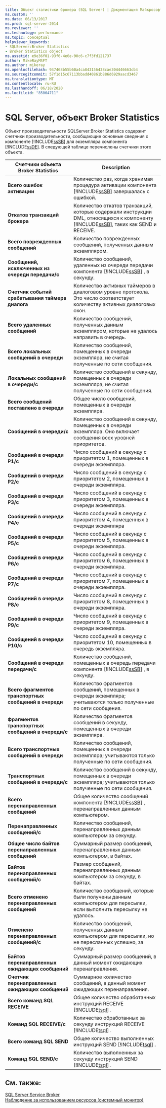```yaml
---
title: Объект статистики брокера (SQL Server) | Документация Майкрософт
ms.custom: ''
ms.date: 06/13/2017
ms.prod: sql-server-2014
ms.reviewer: ''
ms.technology: performance
ms.topic: conceptual
helpviewer_keywords:
- SQLServer:Broker Statistics
- Broker Statistics object
ms.assetid: e9e36f01-93f6-4e6e-90c6-c7f3fd121737
author: MikeRayMSFT
ms.author: mikeray
ms.openlocfilehash: 947468b55b60a4ca843156438cae304446663cb4
ms.sourcegitcommit: 57f1d15c67113bbadd40861b886d6929aacd3467
ms.translationtype: MT
ms.contentlocale: ru-RU
ms.lasthandoff: 06/18/2020
ms.locfileid: "85064711"
---
```

# <a name="sql-server-broker-statistics-object"></a>SQL Server, объект Broker Statistics
  Объект производительности SQLServer:Broker Statistics содержит счетчики производительности, сообщающие основные сведения о компоненте [!INCLUDE[ssSB](../../includes/sssb-md.md)] для экземпляра компонента [!INCLUDE[ssDE](../../includes/ssde-md.md)]. В следующей таблице перечислены счетчики этого объекта.  
  
|Счетчики объекта Broker Statistics|Description|  
|-------------------------------------------|-----------------|  
|**Всего ошибок активации**|Количество раз, когда хранимая процедура активации компонента [!INCLUDE[ssSB](../../includes/sssb-md.md)] завершалась с ошибкой.|  
|**Откатов транзакций брокера**|Количество откатов транзакций, которые содержали инструкции DML, относящихся к компоненту [!INCLUDE[ssSB](../../includes/sssb-md.md)], таких как SEND и RECEIVE.|  
|**Всего поврежденных сообщений**|Количество поврежденных сообщений, полученных данным экземпляром.|  
|**Сообщений, исключенных из очереди передачи/с**|Количество сообщений, удаленных из очереди передачи компонента [!INCLUDE[ssSB](../../includes/sssb-md.md)] , в секунду.|  
|**Счетчик событий срабатывания таймера диалога**|Количество активных таймеров в диалоговом уровне протокола. Это число соответствует количеству активных диалоговых окон.|  
|**Всего удаленных сообщений**|Количество сообщений, полученных данным экземпляром, которые не удалось направить в очередь.|  
|**Всего локальных сообщений в очереди**|Количество сообщений, помещенных в очереди экземпляра, не считая полученные по сети сообщения.|  
|**Локальных сообщений в очереди/с**|Количество сообщений в секунду, помещенных в очереди экземпляра, не считая полученные по сети сообщения.|  
|**Всего сообщений поставлено в очереди**|Общее число сообщений, помещенных в очереди экземпляра.|  
|**Сообщений в очереди/с**|Количество сообщений в секунду, помещенных в очереди экземпляра. Оно включает сообщения всех уровней приоритетов.|  
|**Сообщений в очереди P1/с**|Число сообщений в секунду с приоритетом 1, помещенных в очереди экземпляра.|  
|**Сообщений в очереди P2/с**|Число сообщений в секунду с приоритетом 2, помещенных в очереди экземпляра.|  
|**Сообщений в очереди P3/с**|Число сообщений в секунду с приоритетом 3, помещенных в очереди экземпляра.|  
|**Сообщений в очереди P4/с**|Число сообщений в секунду с приоритетом 4, помещенных в очереди экземпляра|  
|**Сообщений в очереди P5/с**|Число сообщений в секунду с приоритетом 5, помещенных в очереди экземпляра.|  
|**Сообщений в очереди P6/с**|Число сообщений в секунду с приоритетом 6, помещенных в очереди экземпляра.|  
|**Сообщений в очереди P7/с**|Число сообщений в секунду с приоритетом 7, помещенных в очереди экземпляра.|  
|**Сообщений в очереди P8/с**|Число сообщений в секунду с приоритетом 8, помещенных в очереди экземпляра.|  
|**Сообщений в очереди P9/с**|Число сообщений в секунду с приоритетом 9, помещенных в очереди экземпляра.|  
|**Сообщений в очереди P10/с**|Число сообщений в секунду с приоритетом 10, помещенных в очередь экземпляра.|  
|**Сообщений в очереди передачи/с**|Количество сообщений, помещенных в очередь передачи компонента [!INCLUDE[ssSB](../../includes/sssb-md.md)] , в секунду.|  
|**Всего фрагментов транспортных сообщений в очереди**|Количество фрагментов сообщений, помещенных в очереди экземпляра; учитываются только полученные по сети сообщения.|  
|**Фрагментов транспортных сообщений в очереди/с**|Количество фрагментов сообщений в секунду, помещенных в очереди экземпляра.|  
|**Всего транспортных сообщений в очереди**|Количество сообщений, помещенных в очереди экземпляра; учитываются только полученные по сети сообщения.|  
|**Транспортных сообщений в очереди/с**|Количество сообщений в секунду, помещенных в очереди экземпляра; учитываются только полученные по сети сообщения.|  
|**Всего перенаправленных сообщений**|Общее количество сообщений компонента [!INCLUDE[ssSB](../../includes/sssb-md.md)] , перенаправленных данным компьютером.|  
|**Перенаправленных сообщений/с**|Количество сообщений, перенаправленных данным компьютером за секунду.|  
|**Общее число байтов перенаправленных сообщений**|Суммарный размер сообщений, перенаправленных данным компьютером, в байтах.|  
|**Байтов перенаправленных сообщений/с**|Размер сообщений, перенаправленных данным компьютером за секунду, в байтах.|  
|**Всего отменено перенаправленных сообщений**|Количество сообщений, которые были получены данным компьютером для пересылки, если выполнить пересылку не удалось.|  
|**Отменено перенаправленных сообщений/с**|Количество сообщений, полученных данным компьютером для пересылки, но не пересланных успешно, за секунду.|  
|**Байтов перенаправленных ожидающих сообщений**|Суммарный размер сообщений, в данный момент ожидающих перенаправления.|  
|**Счетчик перенаправленных ожидающих сообщений**|Суммарное количество сообщений, в данный момент ожидающих перенаправления.|  
|**Всего команд SQL RECEIVE**|Общее количество обработанных инструкций RECEIVE [!INCLUDE[tsql](../../includes/tsql-md.md)] .|  
|**Команд SQL RECEIVE/с**|Количество обработанных за секунду инструкций RECEIVE [!INCLUDE[tsql](../../includes/tsql-md.md)] .|  
|**Всего команд SQL SEND**|Общее количество выполненных инструкций SEND [!INCLUDE[tsql](../../includes/tsql-md.md)] .|  
|**Команд SQL SEND/с**|Количество выполненных за секунду инструкций SEND [!INCLUDE[tsql](../../includes/tsql-md.md)] .|  
  
## <a name="see-also"></a>См. также:  
 [SQL Server Service Broker](../../database-engine/configure-windows/sql-server-service-broker.md)   
 [Наблюдение за использованием ресурсов (системный монитор)](monitor-resource-usage-system-monitor.md)  
  
  
